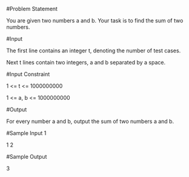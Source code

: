 #Problem Statement

You are given two numbers a and b. Your task is to find the sum of two numbers.

#Input

The first line contains an integer t, denoting the number of test cases.

Next t lines contain two integers, a and b separated by a space.

#Input Constraint

1 <= t <= 1000000000

1 <= a, b <= 1000000000

#Output

For every number a and b, output the sum of two numbers a and b.

#Sample Input
1

1 2

#Sample Output

3